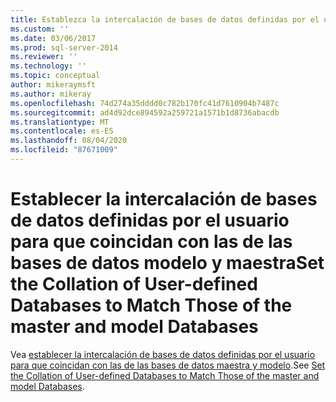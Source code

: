 ```yaml
---
title: Establezca la intercalación de bases de datos definidas por el usuario para que coincidan con las de las bases de datos maestra y modelo | Microsoft Docs
ms.custom: ''
ms.date: 03/06/2017
ms.prod: sql-server-2014
ms.reviewer: ''
ms.technology: ''
ms.topic: conceptual
author: mikeraymsft
ms.author: mikeray
ms.openlocfilehash: 74d274a35dddd0c782b170fc41d7610904b7487c
ms.sourcegitcommit: ad4d92dce894592a259721a1571b1d8736abacdb
ms.translationtype: MT
ms.contentlocale: es-ES
ms.lasthandoff: 08/04/2020
ms.locfileid: "87671009"
---
```

# <a name="set-the-collation-of-user-defined-databases-to-match-those-of-the-master-and-model-databases"></a><span data-ttu-id="2671f-102">Establecer la intercalación de bases de datos definidas por el usuario para que coincidan con las de las bases de datos modelo y maestra</span><span class="sxs-lookup"><span data-stu-id="2671f-102">Set the Collation of User-defined Databases to Match Those of the master and model Databases</span></span>
<span data-ttu-id="2671f-103">Vea [establecer la intercalación de bases de datos definidas por el usuario para que coincidan con las de las bases de datos maestra y modelo](../../database-engine/set-collation-user-defined-databases-match-master-model-databases.md).</span><span class="sxs-lookup"><span data-stu-id="2671f-103">See [Set the Collation of User-defined Databases to Match Those of the master and model Databases](../../database-engine/set-collation-user-defined-databases-match-master-model-databases.md).</span></span>
